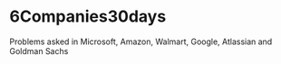 # 6Companies30days
Problems asked in Microsoft, Amazon, Walmart, Google, Atlassian and Goldman Sachs
